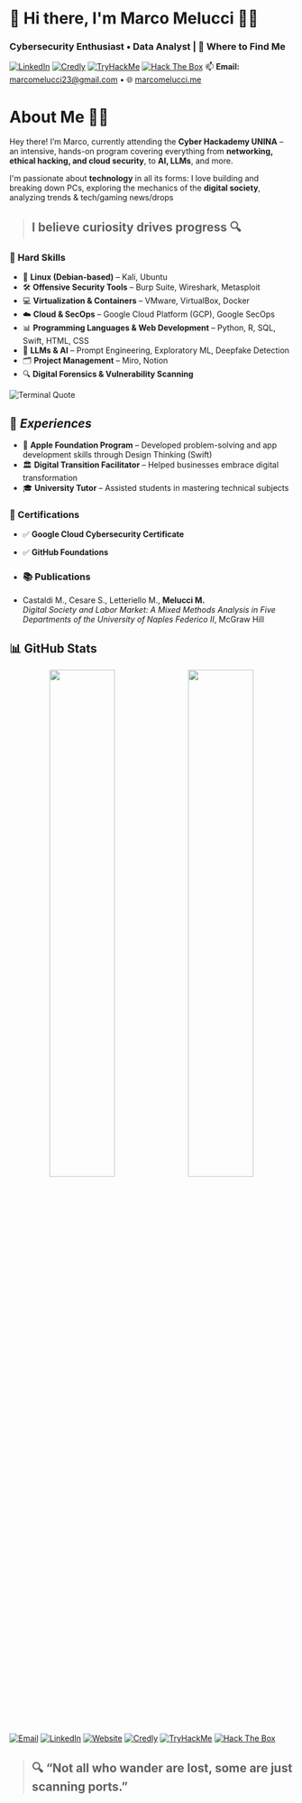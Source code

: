# 👋 Hi there, I'm Marco Melucci 👨‍💻
### Cybersecurity Enthusiast • Data Analyst | 🔽 Where to Find Me
[![LinkedIn](https://img.shields.io/badge/LinkedIn-%230A66C2.svg?&style=flat&logo=linkedin&logoColor=white)](https://www.linkedin.com/in/marco-melucci-friendlyhacker/) [![Credly](https://img.shields.io/badge/Credly-FF6F00?style=flat&logo=credly&logoColor=white)](https://www.credly.com/users/marcomelucci-friendlyhacker) [![TryHackMe](https://img.shields.io/badge/TryHackMe-%23121011.svg?style=flat&logo=tryhackme&logoColor=red)](https://tryhackme.com/p/MarcoMelucci) [![Hack The Box](https://img.shields.io/badge/HackTheBox-111111?style=flat&logo=hackthebox&logoColor=green)](https://app.hackthebox.com/profile/2229520) 📫 **Email:** marcomelucci23@gmail.com • 🌐 [marcomelucci.me](http://marcomelucci.me/)

#  About Me 🧑‍💻 
Hey there! I’m Marco, currently attending the **Cyber Hackademy UNINA** – an intensive, hands-on program covering everything from **networking, ethical hacking, and cloud security**, to **AI, LLMs**, and more.

I'm passionate about **technology** in all its forms: I love building and breaking down PCs, exploring the mechanics of the **digital society**, analyzing trends & tech/gaming news/drops  
> ## **I believe curiosity drives progress** 🔍

### 🔐 Hard Skills
- 🐧 **Linux (Debian-based)** – Kali, Ubuntu  
- 🛠 **Offensive Security Tools** – Burp Suite, Wireshark, Metasploit 
- 💻 **Virtualization & Containers** – VMware, VirtualBox, Docker
- ☁️ **Cloud & SecOps** – Google Cloud Platform (GCP), Google SecOps  
- 📊 **Programming Languages & Web Development** – Python, R, SQL, Swift, HTML, CSS 
- 🧠 **LLMs & AI** – Prompt Engineering, Exploratory ML, Deepfake Detection  
- 🗂 **Project Management** – Miro, Notion  
- 🔍 **Digital Forensics & Vulnerability Scanning**


![Terminal Quote](https://readme-typing-svg.demolab.com?font=Fira+Code&pause=1000&color=79FF97&width=435&lines=Stay+hungry,+stay+curious.;Hack+the+Planet.;Cybersecurity+is+my+second+language.)

##  💼 *Experiences*  
- 🍏 **Apple Foundation Program** – Developed problem-solving and app development skills through Design Thinking (Swift) 
- 🏛 **Digital Transition Facilitator** – Helped businesses embrace digital transformation  
- 🎓 **University Tutor** – Assisted students in mastering technical subjects  

### 📜 Certifications  
- ✅ **Google Cloud Cybersecurity Certificate** 
- ✅ **GitHub Foundations**

- ### 📚 Publications  
- Castaldi M., Cesare S., Letteriello M., **Melucci M.**  
  *Digital Society and Labor Market: A Mixed Methods Analysis in Five Departments of the University of Naples Federico II*, McGraw Hill

## **📊 GitHub Stats**   
<p align="center">
  <img src="https://github-readme-stats.vercel.app/api?username=MarcoMelucci99&show_icons=true&hide=stars,issues&theme=transparent&hide_border=true&icon_color=79ff97" width="48%">
  <img src="https://github-readme-stats.vercel.app/api/top-langs/?username=MarcoMelucci99&layout=compact&theme=transparent&hide_border=true&hide=html,css&langs_count=6" width="48%">
</p>

[![Email](https://img.shields.io/badge/Email-D14836?style=flat&logo=gmail&logoColor=white)](mailto:marcomelucci23@gmail.com)
[![LinkedIn](https://img.shields.io/badge/LinkedIn-%230A66C2.svg?&style=flat&logo=linkedin&logoColor=white)](https://www.linkedin.com/in/marco-melucci-friendlyhacker/)
[![Website](https://img.shields.io/badge/Website-000000?style=flat&logo=About.me&logoColor=white)](http://marcomelucci.me)
[![Credly](https://img.shields.io/badge/Credly-FF6F00?style=flat&logo=credly&logoColor=white)](https://www.credly.com/users/marcomelucci-friendlyhacker)
[![TryHackMe](https://img.shields.io/badge/TryHackMe-%23121011.svg?style=flat&logo=tryhackme&logoColor=red)](https://tryhackme.com/p/MarcoMelucci) [![Hack The Box](https://img.shields.io/badge/HackTheBox-111111?style=flat&logo=hackthebox&logoColor=green)](https://app.hackthebox.com/profile/2229520)

> ## 🔍 “Not all who wander are lost, some are just scanning ports.”  

